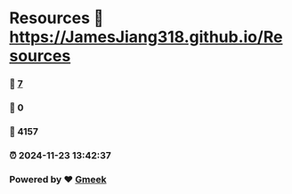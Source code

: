 # Resources :link: https://JamesJiang318.github.io/Resources 
### :page_facing_up: [7](https://JamesJiang318.github.io/Resources/tag.html) 
### :speech_balloon: 0 
### :hibiscus: 4157 
### :alarm_clock: 2024-11-23 13:42:37 
### Powered by :heart: [Gmeek](https://github.com/Meekdai/Gmeek)
